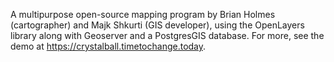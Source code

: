 A multipurpose open-source mapping program by Brian Holmes (cartographer) and Majk Shkurti (GIS developer), using the OpenLayers library along with Geoserver and a PostgresGIS database.
For more, see the demo at https://crystalball.timetochange.today.
